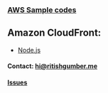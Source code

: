 ### [AWS Sample codes](/) 

## Amazon CloudFront:

 * [Node.js](Node.js)

#### Contact: [hi@ritishgumber.me](mailto:hi@ritishgumber.me)

#### [Issues](https://github.com/ritishgumber/aws-codes/issues)
